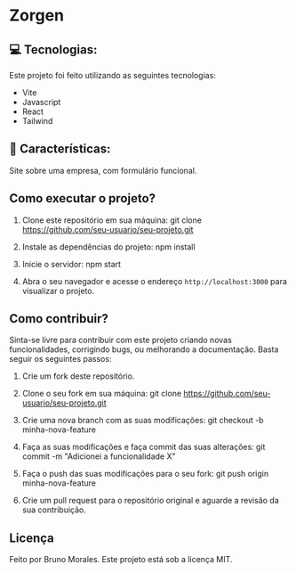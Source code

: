 # Zorgen

## 💻 Tecnologias:
Este projeto foi feito utilizando as seguintes tecnologias:

* Vite
* Javascript
* React
* Tailwind

## 🚀 Características:
Site sobre uma empresa, com formulário funcional.

## Como executar o projeto?

1. Clone este repositório em sua máquina:
git clone https://github.com/seu-usuario/seu-projeto.git


2. Instale as dependências do projeto:
npm install


3. Inicie o servidor:
npm start


4. Abra o seu navegador e acesse o endereço `http://localhost:3000` para visualizar o projeto.

## Como contribuir?

Sinta-se livre para contribuir com este projeto criando novas funcionalidades, corrigindo bugs, ou melhorando a documentação. Basta seguir os seguintes passos:

1. Crie um fork deste repositório.

2. Clone o seu fork em sua máquina:
git clone https://github.com/seu-usuario/seu-projeto.git


3. Crie uma nova branch com as suas modificações:
git checkout -b minha-nova-feature


4. Faça as suas modificações e faça commit das suas alterações:
git commit -m "Adicionei a funcionalidade X"


5. Faça o push das suas modificações para o seu fork:
git push origin minha-nova-feature


6. Crie um pull request para o repositório original e aguarde a revisão da sua contribuição.

## Licença

Feito por Bruno Morales. Este projeto está sob a licença MIT.
